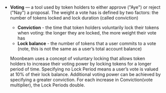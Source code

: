  - **Voting** — a tool used by token holders to either approve ("Aye") or reject ("Nay") a proposal. The weight a vote has is defined by two factors: the number of tokens locked and lock duration (called conviction)
    - **Conviction** - the time that token holders voluntarily lock their tokens when voting: the longer they are locked, the more weight their vote has
    - **Lock balance** - the number of tokens that a user commits to a vote (note, this is not the same as a user’s total account balance)

    Moonbeam uses a concept of voluntary locking that allows token holders to increase their voting power by locking tokens for a longer period of time. Specifying no Lock Period means a user’s vote is valued at 10% of their lock balance. Additional voting power can be achieved by specifying a greater conviction. For each increase in Conviction(vote multiplier), the Lock Periods double.

